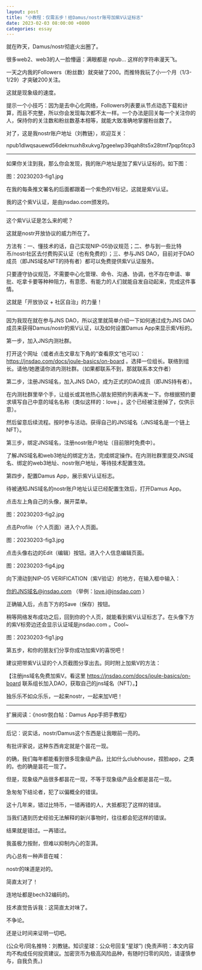 ```yaml
---
layout: post
title: "小教程：仅需五步！给Damus/nostr账号加紫V认证标志"
date: 2023-02-03 08:00:00 +0800
categories: essay
---
```


就在昨天，Damus/nostr彻底火出圈了。

很多web2、web3的人一脸懵逼：满眼都是 npub... 这样的字符串漫天飞。

一天之内我的Followers（粉丝数）就突破了200。而推特我玩了小一个月（1/3-1/29）才突破200关注。

这就是现象级的速度。

提示一个小技巧：因为是去中心化网络，Followers列表要从节点动态下载和计算，而且不完整，所以你会发现每次都不太一样。一个办法是回关每一个关注你的人，保持你的关注数和粉丝数基本相等，就能大致准确地掌握粉丝数了。

对了，这是我nostr账户地址（刘教链），欢迎互关：

npub1dlwqsauewd56dekrnuxh8xukvg7pgeelwp39qah8ts5x28tmf7pqp5tcp3

* * *

如果你关注到我，那么你会发现，我的账户地址是加了紫V认证标的。如下图：

图：20230203-fig1.jpg

在我的每条推文署名的后面都跟着一个紫色的V标记，这就是紫V认证。

我的这个紫V认证，是由jnsdao.com颁发的。

* * *

这个紫V认证是怎么来的呢？

这就是nostr开放协议的威力所在了。

方法有：一、懂技术的话，自己实现NIP-05协议规范；二、参与到一些比特币/nostr社区去付费购买认证（也有免费的）；三、参与JNS DAO，目前对于DAO成员（即JNS域名NFT的持有者）都可以免费提供紫V认证服务。

只要遵守协议规范，不需要中心化管理、命令、沟通、协调，也不存在申请、审批、吃拿卡要等种种阻力，有意愿、有能力的人们就能自发自动起来，完成这件事情。

这就是「开放协议 + 社区自治」的力量！

* * *

因为我现在就在参与JNS DAO，所以这里就简单介绍一下如何通过成为JNS DAO成员来获得Damus/nostr的紫V认证，以及如何设置Damus App来显示紫V标的。

第一步，加入JNS内测社群。

打开这个网址（或者点击文章左下角的“查看原文”也可以）： https://jnsdao.com/docs/joule-basics/on-board 。选择一位组长。联络到组长。请他/她邀请你进内测社群。（如果都联系不到，那就联系本文作者）

第二步，注册JNS域名，加入JNS DAO，成为正式的DAO成员（即JNS持有者）。

在内测社群里举个手，让组长或其他热心朋友把预约列表再发一下。你根据预约要求填写自己中意的域名名称（类似这样的：love.j 。这个已经被注册掉了，仅供示意）。

然后留意后续流程。按时参与活动。获得自己的JNS域名（JNS域名是一个链上NFT）。

第三步，绑定JNS域名，注册nostr账户地址（目前限时免费中）。

了解JNS域名和web3地址的绑定方法，完成绑定操作。在内测社群里提交JNS域名、绑定的web3地址、nostr账户地址，等待技术配置生效。

第四步，配置Damus App，展示紫V认证标志。

待被通知JNS域名的nostr账户地址认证已经配置生效后，打开Damus App。

点击左上角自己的头像，展开菜单。

图：20230203-fig2.jpg

点击Profile（个人页面）进入个人页面。

图：20230203-fig3.jpg

点击头像右边的Edit（编辑）按钮。进入个人信息编辑页面。

图：20230203-fig4.jpg

向下滑动到NIP-05 VERIFICATION（紫V验证）的地方，在输入框中输入：

你的JNS域名@jnsdao.com （举例：love.j@jnsdao.com ）

正确输入后，点击下方的Save（保存）按钮。

稍等网络发布成功之后，回到你的个人页，就能看到紫V认证标志了。在头像下方的紫V标旁边还会显示认证域是jnsdao.com 。Cool~

图：20230203-fig1.jpg

第五步，和你的朋友们分享你成功加紫V的喜悦吧！

建议把带紫V认证的个人页截图分享出去。同时附上加紫V的方法：

【注册jns域名免费加紫V。看这里 https://jnsdao.com/docs/joule-basics/on-board 联系组长加入DAO，获取自己的jns域名（NFT）。】

独乐乐不如众乐乐，一起来nostr，一起来加V吧！

* * *

扩展阅读：《nostr脱白帖：Damus App手把手教程》

* * *

后记：说实话，nostr/Damus这个东西是让我眼前一亮的。

有批评家说，这种东西肯定就是个昙花一现。

的确，我们每年都能看到很多现象级产品，比如什么clubhouse，捏脸app，之类的。也的确是昙花一现了。

但是，现象级产品很多都昙花一现，不等于现象级产品全都是昙花一现。

急匆匆下结论者，犯了以偏概全的错误。

这十几年来，错过比特币，一错再错的人，大抵都犯了这样的错误。

当我们遇到历史经验无法解释的新兴事物时，往往都会犯这样的错误。

结果就是错过。一再错过。

我虽极力按耐，但难以抑制内心的澎湃。

内心总有一种声音在喊：

nostr的味道是对的。

简直太对了！

连地址都是bech32编码的。

技术直觉告诉我：这简直太对味了。

不争论。

还是让时间来证明一切吧。

(公众号/同名推特：刘教链。知识星球：公众号回复“星球”)
(免责声明：本文内容均不构成任何投资建议。加密货币为极高风险品种，有随时归零的风险，请谨慎参与，自我负责。)
